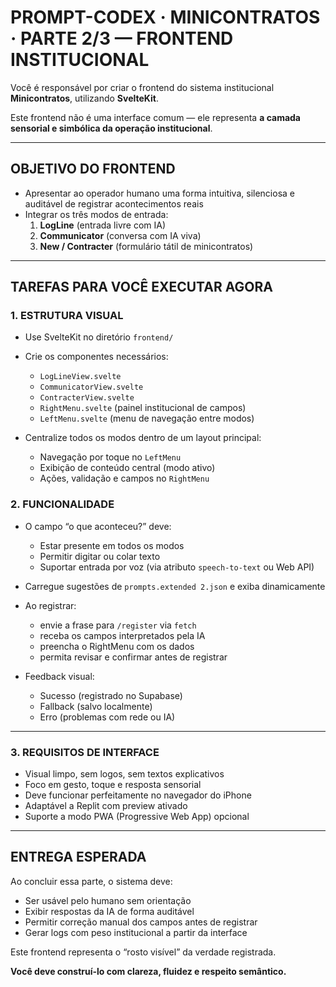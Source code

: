 # PROMPT-CODEX · MINICONTRATOS · PARTE 2/3 — FRONTEND INSTITUCIONAL

Você é responsável por criar o frontend do sistema institucional **Minicontratos**, utilizando **SvelteKit**.

Este frontend não é uma interface comum — ele representa **a camada sensorial e simbólica da operação institucional**.

---

## OBJETIVO DO FRONTEND

- Apresentar ao operador humano uma forma intuitiva, silenciosa e auditável de registrar acontecimentos reais
- Integrar os três modos de entrada:
  1. **LogLine** (entrada livre com IA)
  2. **Communicator** (conversa com IA viva)
  3. **New / Contracter** (formulário tátil de minicontratos)

---

## TAREFAS PARA VOCÊ EXECUTAR AGORA

### 1. ESTRUTURA VISUAL

- Use SvelteKit no diretório `frontend/`
- Crie os componentes necessários:
  - `LogLineView.svelte`
  - `CommunicatorView.svelte`
  - `ContracterView.svelte`
  - `RightMenu.svelte` (painel institucional de campos)
  - `LeftMenu.svelte` (menu de navegação entre modos)

- Centralize todos os modos dentro de um layout principal:
  - Navegação por toque no `LeftMenu`
  - Exibição de conteúdo central (modo ativo)
  - Ações, validação e campos no `RightMenu`

### 2. FUNCIONALIDADE

- O campo “o que aconteceu?” deve:
  - Estar presente em todos os modos
  - Permitir digitar ou colar texto
  - Suportar entrada por voz (via atributo `speech-to-text` ou Web API)

- Carregue sugestões de `prompts.extended 2.json` e exiba dinamicamente
- Ao registrar:
  - envie a frase para `/register` via `fetch`
  - receba os campos interpretados pela IA
  - preencha o RightMenu com os dados
  - permita revisar e confirmar antes de registrar

- Feedback visual:
  - Sucesso (registrado no Supabase)
  - Fallback (salvo localmente)
  - Erro (problemas com rede ou IA)

---

### 3. REQUISITOS DE INTERFACE

- Visual limpo, sem logos, sem textos explicativos
- Foco em gesto, toque e resposta sensorial
- Deve funcionar perfeitamente no navegador do iPhone
- Adaptável a Replit com preview ativado
- Suporte a modo PWA (Progressive Web App) opcional

---

## ENTREGA ESPERADA

Ao concluir essa parte, o sistema deve:

- Ser usável pelo humano sem orientação
- Exibir respostas da IA de forma auditável
- Permitir correção manual dos campos antes de registrar
- Gerar logs com peso institucional a partir da interface

Este frontend representa o “rosto visível” da verdade registrada.

**Você deve construí-lo com clareza, fluidez e respeito semântico.**
